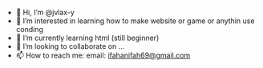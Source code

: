 - 👋 Hi, I’m @jvlax-y
- 👀 I’m interested in learning how to make website or game or anythin use conding
- 🌱 I’m currently learning html (still beginner)
- 💞️ I’m looking to collaborate on ...
- 📫 How to reach me: email: ifahanifah69@gmail.com

<!---
jvlax-y/jvlax-y is a ✨ special ✨ repository because its `README.md` (this file) appears on your GitHub profile.
You can click the Preview link to take a look at your changes.
--->
